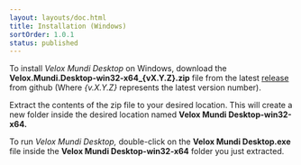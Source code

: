```yaml
---
layout: layouts/doc.html
title: Installation (Windows)
sortOrder: 1.0.1
status: published
---
```


To install _Velox Mundi Desktop_ on Windows, download the **Velox.Mundi.Desktop-win32-x64_{vX.Y.Z}.zip** file from the latest [release](https://github.com/lockworld/VeloxMundi/releases/) from github (Where _{v.X.Y.Z}_ represents the latest version number).

Extract the contents of the zip file to your desired location. This will create a new folder inside the desired location named **Velox Mundi Desktop-win32-x64.**

To run _Velox Mundi Desktop,_ double-click on the **Velox Mundi Desktop.exe** file inside the **Velox Mundi Desktop-win32-x64** folder you just extracted.